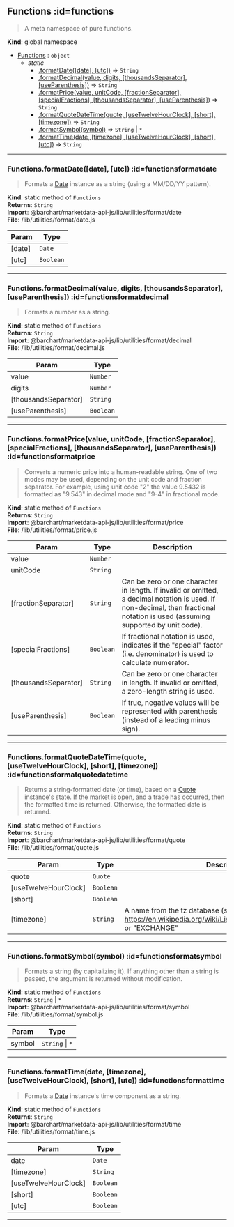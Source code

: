 ## Functions :id=functions
>A meta namespace of pure functions.

**Kind**: global namespace  

* [Functions](#Functions) : <code>object</code>
    * _static_
        * [.formatDate([date], [utc])](#FunctionsformatDate) ⇒ <code>String</code>
        * [.formatDecimal(value, digits, [thousandsSeparator], [useParenthesis])](#FunctionsformatDecimal) ⇒ <code>String</code>
        * [.formatPrice(value, unitCode, [fractionSeparator], [specialFractions], [thousandsSeparator], [useParenthesis])](#FunctionsformatPrice) ⇒ <code>String</code>
        * [.formatQuoteDateTime(quote, [useTwelveHourClock], [short], [timezone])](#FunctionsformatQuoteDateTime) ⇒ <code>String</code>
        * [.formatSymbol(symbol)](#FunctionsformatSymbol) ⇒ <code>String</code> \| <code>\*</code>
        * [.formatTime(date, [timezone], [useTwelveHourClock], [short], [utc])](#FunctionsformatTime) ⇒ <code>String</code>


* * *

### Functions.formatDate([date], [utc]) :id=functionsformatdate
>Formats a [Date](Date) instance as a string (using a MM/DD/YY pattern).

**Kind**: static method of <code>Functions</code>  
**Returns**: <code>String</code>  
**Import**: @barchart/marketdata-api-js/lib/utilities/format/date  
**File**: /lib/utilities/format/date.js  

| Param | Type |
| --- | --- |
| [date] | <code>Date</code> | 
| [utc] | <code>Boolean</code> | 


* * *

### Functions.formatDecimal(value, digits, [thousandsSeparator], [useParenthesis]) :id=functionsformatdecimal
>Formats a number as a string.

**Kind**: static method of <code>Functions</code>  
**Returns**: <code>String</code>  
**Import**: @barchart/marketdata-api-js/lib/utilities/format/decimal  
**File**: /lib/utilities/format/decimal.js  

| Param | Type |
| --- | --- |
| value | <code>Number</code> | 
| digits | <code>Number</code> | 
| [thousandsSeparator] | <code>String</code> | 
| [useParenthesis] | <code>Boolean</code> | 


* * *

### Functions.formatPrice(value, unitCode, [fractionSeparator], [specialFractions], [thousandsSeparator], [useParenthesis]) :id=functionsformatprice
>Converts a numeric price into a human-readable string. One of two modes
may be used, depending on the unit code and fraction separator. For example,
using unit code "2" the value 9.5432 is formatted as "9.543" in decimal
mode and "9-4" in fractional mode.

**Kind**: static method of <code>Functions</code>  
**Returns**: <code>String</code>  
**Import**: @barchart/marketdata-api-js/lib/utilities/format/price  
**File**: /lib/utilities/format/price.js  

| Param | Type | Description |
| --- | --- | --- |
| value | <code>Number</code> |  |
| unitCode | <code>String</code> |  |
| [fractionSeparator] | <code>String</code> | Can be zero or one character in length. If invalid or omitted, a decimal notation is used. If non-decimal, then fractional notation is used (assuming supported by unit code). |
| [specialFractions] | <code>Boolean</code> | If fractional notation is used, indicates if the "special" factor (i.e. denominator) is used to calculate numerator. |
| [thousandsSeparator] | <code>String</code> | Can be zero or one character in length. If invalid or omitted, a zero-length string is used. |
| [useParenthesis] | <code>Boolean</code> | If true, negative values will be represented with parenthesis (instead of a leading minus sign). |


* * *

### Functions.formatQuoteDateTime(quote, [useTwelveHourClock], [short], [timezone]) :id=functionsformatquotedatetime
>Returns a string-formatted date (or time), based on a [Quote](/content/sdk/lib-marketstate?id=quote) instance's
state. If the market is open, and a trade has occurred, then the formatted time
is returned. Otherwise, the formatted date is returned.

**Kind**: static method of <code>Functions</code>  
**Returns**: <code>String</code>  
**Import**: @barchart/marketdata-api-js/lib/utilities/format/quote  
**File**: /lib/utilities/format/quote.js  

| Param | Type | Description |
| --- | --- | --- |
| quote | <code>Quote</code> |  |
| [useTwelveHourClock] | <code>Boolean</code> |  |
| [short] | <code>Boolean</code> |  |
| [timezone] | <code>String</code> | A name from the tz database (see https://en.wikipedia.org/wiki/List_of_tz_database_time_zones) or "EXCHANGE" |


* * *

### Functions.formatSymbol(symbol) :id=functionsformatsymbol
>Formats a string (by capitalizing it). If anything other than a string
is passed, the argument is returned without modification.

**Kind**: static method of <code>Functions</code>  
**Returns**: <code>String</code> \| <code>\*</code>  
**Import**: @barchart/marketdata-api-js/lib/utilities/format/symbol  
**File**: /lib/utilities/format/symbol.js  

| Param | Type |
| --- | --- |
| symbol | <code>String</code> \| <code>\*</code> | 


* * *

### Functions.formatTime(date, [timezone], [useTwelveHourClock], [short], [utc]) :id=functionsformattime
>Formats a [Date](Date) instance's time component as a string.

**Kind**: static method of <code>Functions</code>  
**Returns**: <code>String</code>  
**Import**: @barchart/marketdata-api-js/lib/utilities/format/time  
**File**: /lib/utilities/format/time.js  

| Param | Type |
| --- | --- |
| date | <code>Date</code> | 
| [timezone] | <code>String</code> | 
| [useTwelveHourClock] | <code>Boolean</code> | 
| [short] | <code>Boolean</code> | 
| [utc] | <code>Boolean</code> | 


* * *


